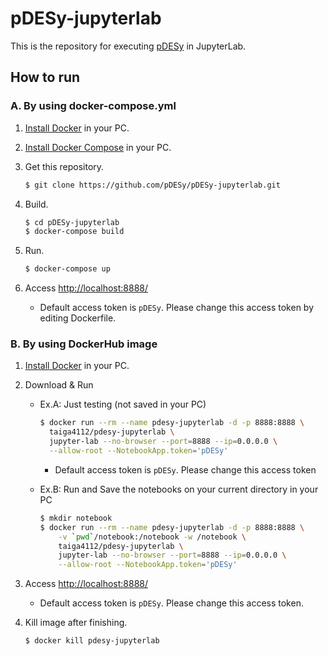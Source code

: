 # pDESy-jupyterlab
This is the repository for executing [pDESy](https://github.com/pDESy/pDESy) in JupyterLab.

## How to run

### A. By using docker-compose.yml
1. [Install Docker](https://docs.docker.com/get-docker/) in your PC.

1. [Install Docker Compose](https://docs.docker.com/compose/install/) in your PC.

1. Get this repository.
    ```sh
    $ git clone https://github.com/pDESy/pDESy-jupyterlab.git 
    ```

1. Build.
    ```sh
    $ cd pDESy-jupyterlab
    $ docker-compose build
    ```

1. Run.
    ```sh
    $ docker-compose up
    ```

1. Access [http://localhost:8888/](http://localhost:8888/)
    - Default access token is `pDESy`. Please change this access token by editing Dockerfile.


### B. By using DockerHub image

1. [Install Docker](https://docs.docker.com/get-docker/) in your PC.

1. Download & Run
    
    - Ex.A: Just testing (not saved in your PC) 
        ```sh
        $ docker run --rm --name pdesy-jupyterlab -d -p 8888:8888 \
          taiga4112/pdesy-jupyterlab \
          jupyter-lab --no-browser --port=8888 --ip=0.0.0.0 \
          --allow-root --NotebookApp.token='pDESy'
        ```
        - Default access token is `pDESy`. Please change this access token

    - Ex.B: Run and Save the notebooks on your current directory in your PC
        ```sh
        $ mkdir notebook
        $ docker run --rm --name pdesy-jupyterlab -d -p 8888:8888 \
            -v `pwd`/notebook:/notebook -w /notebook \
            taiga4112/pdesy-jupyterlab \
            jupyter-lab --no-browser --port=8888 --ip=0.0.0.0 \
            --allow-root --NotebookApp.token='pDESy'
        ``` 
    
1. Access [http://localhost:8888/](http://localhost:8888/)
    - Default access token is `pDESy`. Please change this access token.

1. Kill image after finishing.
    ```sh
    $ docker kill pdesy-jupyterlab
    ```